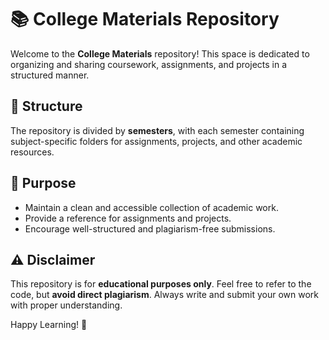 # 📚 College Materials Repository

Welcome to the **College Materials** repository! This space is dedicated to organizing and sharing coursework, assignments, and projects in a structured manner.  

## 📂 Structure  
The repository is divided by **semesters**, with each semester containing subject-specific folders for assignments, projects, and other academic resources.  

## 🎯 Purpose  
- Maintain a clean and accessible collection of academic work.  
- Provide a reference for assignments and projects.  
- Encourage well-structured and plagiarism-free submissions.  

## ⚠️ Disclaimer  
This repository is for **educational purposes only**. Feel free to refer to the code, but **avoid direct plagiarism**. Always write and submit your own work with proper understanding.  

Happy Learning! 🚀  
